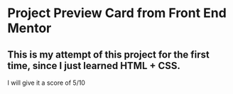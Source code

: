 # Project Preview Card from Front End Mentor

## This is my attempt of this project for the first time, since I just learned HTML + CSS.
I will give it a score of 5/10

